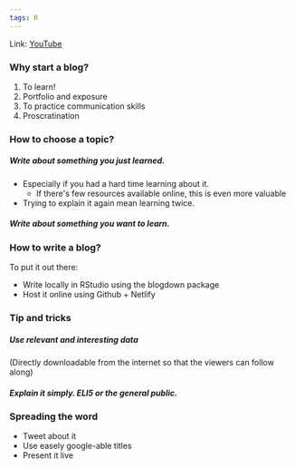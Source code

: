 ```yaml
---
tags: R
---
```

Link: [YouTube](https://www.youtube.com/watch?v=fT1nLGDvaPA)

### Why start a blog?
1. To learn!
2. Portfolio and exposure
3. To practice communication skills
4. Proscratination

### How to choose a topic?
##### Write about something you just learned.
* Especially if you had a hard time learning about it.
	* If there's few resources available online, this is even more valuable
* Trying to explain it again mean learning twice.

##### Write about something you want to learn.

### How to write a blog?
To put it out there:
* Write locally in RStudio using the blogdown package
* Host it online using Github + Netlify

### Tip and tricks
##### Use relevant and interesting data 
(Directly downloadable from the internet so that the viewers can follow along)

##### Explain it simply. ELI5 or the general public.

### Spreading the word
* Tweet about it
* Use easely google-able titles
* Present it live



